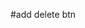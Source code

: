 #add delete btn
<template>
   <div>
        <h1>basics</h1>
        <h2>Name: {{ name }}</h2>
        <p v-if="status === 'active'">User is active</p>
        <p v-else-if="status === 'pending'">User is pending</p>
        <p v-else>User is inactive</p>

        <form @submit.prevent="addTask">
            <label for="newTask">Add Task</label>
            <input type="text" id="newTask" name="newTask" v-model="newTask">
            <button type="submit">Add</button>
        </form>


        <h3>Tasks:</h3>
        <ul>
          <li v-for="(task, index) in tasks">
            <span>{{ task }}</span>
            <button @click="deleteTask(index)">X</button>
          </li>
        </ul>
        <button @click="toggleStatus">change status</button>
      </div>  
</template>

<script>
import { ref } from  'vue';

export default {

  setup (){
    const name= ref('Pratusha');
    const status= ref('pending');
    const tasks = ref(['Task-1','Task-2','Task-3']);
    const newTask = ref('');


    const toggleStatus = () => {
      if(status.value === 'active'){
        status.value = 'pending';
      }else if (status.value === 'pending'){
        status.value = 'inactive';
      }else{
        status.value = 'active';
      }
    }

    const addTask = () => {
      if(newTask.value.trim() !== ''){
        tasks.value.push(newTask.value);
        newTask.value = '';
      }
    };

    const deleteTask = (index) =>{
      tasks.value.splice(index,1);
    }

    return {
      name,
      status,
      tasks,
      newTask,
      toggleStatus,
      addTask,
      deleteTask
    }
   
  },
 
};
</script>

